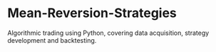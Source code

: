 # Mean-Reversion-Strategies
Algorithmic trading using Python, covering data acquisition, strategy development and backtesting.
